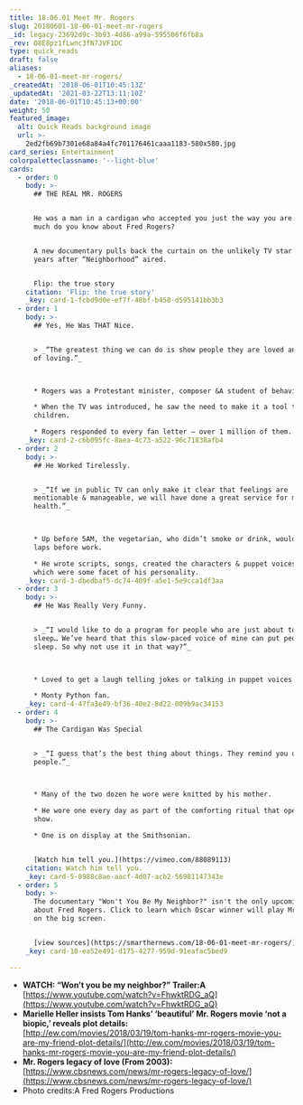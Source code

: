 ```yaml
---
title: 18.06.01 Meet Mr. Rogers
slug: 20180601-18-06-01-meet-mr-rogers
_id: legacy-23692d9c-3b93-4d86-a99a-595506f6fb8a
_rev: O8E8pz1fLwnc3fN7JVF1DC
type: quick_reads
draft: false
aliases:
  - 18-06-01-meet-mr-rogers/
_createdAt: '2018-06-01T10:45:13Z'
_updatedAt: '2021-03-22T13:11:10Z'
date: '2018-06-01T10:45:13+00:00'
weight: 50
featured_image:
  alt: Quick Reads background image
  url: >-
    2ed2fb69b7301e68a84a4fc701176461caaa1183-580x580.jpg
card_series: Entertainment
colorpaletteclassname: '--light-blue'
cards:
  - order: 0
    body: >-
      ## THE REAL MR. ROGERS


      He was a man in a cardigan who accepted you just the way you are. But how
      much do you know about Fred Rogers?


      A new documentary pulls back the curtain on the unlikely TV star – 50
      years after “Neighborhood” aired.


      Flip: the true story
    citation: 'Flip: the true story'
    _key: card-1-fcbd9d0e-ef7f-48bf-b450-d595141bb3b3
  - order: 1
    body: >-
      ## Yes, He Was THAT Nice.


      > _“The greatest thing we can do is show people they are loved and capable
      of loving.”_  
        


      * Rogers was a Protestant minister, composer &A student of behavior.

      * When the TV was introduced, he saw the need to make it a tool to help
      children.

      * Rogers responded to every fan letter – over 1 million of them.
    _key: card-2-c6b095fc-8aea-4c73-a522-96c71838afb4
  - order: 2
    body: >-
      ## He Worked Tirelessly.


      > _“If we in public TV can only make it clear that feelings are
      mentionable & manageable, we will have done a great service for mental
      health.”_  
        


      * Up before 5AM, the vegetarian, who didn’t smoke or drink, would swim
      laps before work.

      * He wrote scripts, songs, created the characters & puppet voices – all of
      which were some facet of his personality.
    _key: card-3-dbedbaf5-dc74-409f-a5e1-5e9cca1df3aa
  - order: 3
    body: >-
      ## He Was Really Very Funny.


      > _“I would like to do a program for people who are just about to go to
      sleep… We’ve heard that this slow-paced voice of mine can put people to
      sleep. So why not use it in that way?”_  
        


      * Loved to get a laugh telling jokes or talking in puppet voices at home.

      * Monty Python fan.
    _key: card-4-47fa3e49-bf36-40e2-8d22-009b9ac34153
  - order: 4
    body: >-
      ## The Cardigan Was Special


      > _“I guess that’s the best thing about things. They remind you of
      people.”_  
        


      * Many of the two dozen he wore were knitted by his mother.

      * He wore one every day as part of the comforting ritual that opened the
      show.

      * One is on display at the Smithsonian.


      [Watch him tell you.](https://vimeo.com/88089113)
    citation: Watch him tell you.
    _key: card-5-0988c8ae-aacf-4d07-acb2-56981147343e
  - order: 5
    body: >-
      The documentary "Won't You Be My Neighbor?" isn't the only upcoming movie
      about Fred Rogers. Click to learn which Oscar winner will play Mr. Rogers
      on the big screen.


      [view sources](https://smarthernews.com/18-06-01-meet-mr-rogers/)
    _key: card-10-ea52e491-d175-4277-959d-91eafac5bed9

---
```

* **WATCH: “Won’t you be my neighbor?” Trailer:A**  
[https://www.youtube.com/watch?v=FhwktRDG_aQ](https://www.youtube.com/watch?v=FhwktRDG_aQ)
* **Marielle Heller insists Tom Hanks’ ‘beautiful’ Mr. Rogers movie ‘not a biopic,’ reveals plot details:**  
[http://ew.com/movies/2018/03/19/tom-hanks-mr-rogers-movie-you-are-my-friend-plot-details/](http://ew.com/movies/2018/03/19/tom-hanks-mr-rogers-movie-you-are-my-friend-plot-details/)
* **Mr. Rogers legacy of love (From 2003):**  
[https://www.cbsnews.com/news/mr-rogers-legacy-of-love/](https://www.cbsnews.com/news/mr-rogers-legacy-of-love/)
* Photo credits:A Fred Rogers Productions